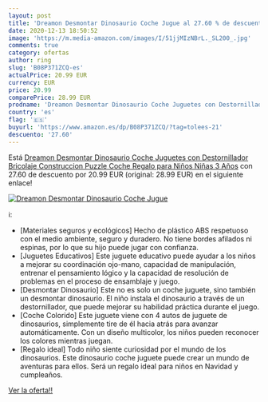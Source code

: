 ```yaml
---
layout: post
title: 'Dreamon Desmontar Dinosaurio Coche Jugue al 27.60 % de descuento'
date: 2020-12-13 18:50:52
image: 'https://m.media-amazon.com/images/I/51jjMIzNBrL._SL200_.jpg'
comments: true
category: ofertas
author: ring
slug: 'B08P371ZCQ-es'
actualPrice: 20.99 EUR
currency: EUR
price: 20.99
comparePrice: 28.99 EUR
prodname: 'Dreamon Desmontar Dinosaurio Coche Juguetes con Destornillador  Bricolaje Construccion Puzzle Coche Regalo para Niños Niñas 3 Años'
country: 'es'
flag: '🇪🇸'
buyurl: 'https://www.amazon.es/dp/B08P371ZCQ/?tag=tolees-21'
descuento: '27.60'
---
```


Está [Dreamon Desmontar Dinosaurio Coche Juguetes con Destornillador  Bricolaje Construccion Puzzle Coche Regalo para Niños Niñas 3 Años](https://www.amazon.es/dp/B08P371ZCQ/?tag=tolees-21) con 27.60 de descuento por 20.99 EUR (original: 28.99 EUR) en el siguiente enlace!

[![Dreamon Desmontar Dinosaurio Coche Jugue](https://m.media-amazon.com/images/I/51jjMIzNBrL._SL200_.jpg)](https://www.amazon.es/dp/B08P371ZCQ/?tag=tolees-21)

ℹ️:

- [Materiales seguros y ecológicos] Hecho de plástico ABS respetuoso con el medio ambiente, seguro y duradero. No tiene bordes afilados ni espinas, por lo que su hijo puede jugar con confianza.
- [Juguetes Educativos] Este juguete educativo puede ayudar a los niños a mejorar su coordinación ojo-mano, capacidad de manipulación, entrenar el pensamiento lógico y la capacidad de resolución de problemas en el proceso de ensamblaje y juego.
- [Desmontar Dinosaurio] Este no es solo un coche juguete, sino también un desmontar dinosaurio. El niño instala el dinosaurio a través de un destornillador, que puede mejorar su habilidad práctica durante el juego.
- [Coche Colorido] Este juguete viene con 4 autos de juguete de dinosaurios, simplemente tire de él hacia atrás para avanzar automáticamente. Con un diseño multicolor, los niños pueden reconocer los colores mientras juegan.
- [Regalo ideal] Todo niño siente curiosidad por el mundo de los dinosaurios. Este dinosaurio coche juguete puede crear un mundo de aventuras para ellos. Será un regalo ideal para niños en Navidad y cumpleaños.

[Ver la oferta!!](https://www.amazon.es/dp/B08P371ZCQ/?tag=tolees-21)
